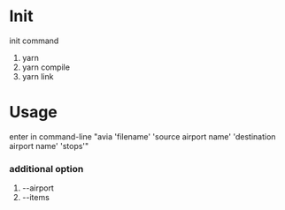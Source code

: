 # Init
  init command 
  1. yarn
  2. yarn compile
  3. yarn link

# Usage

enter in command-line "avia 'filename' 'source airport name' 'destination airport name' 'stops'"

### additional option 
1. --airport 
2. --items  


